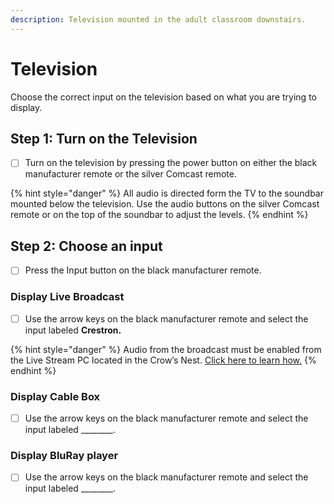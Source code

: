 ```yaml
---
description: Television mounted in the adult classroom downstairs.
---
```


# Television

Choose the correct input on the television based on what you are trying to display.

## Step 1: Turn on the Television

* [ ] Turn on the television by pressing the power button on either the black manufacturer remote or the silver Comcast remote.

{% hint style="danger" %}
All audio is directed form the TV to the soundbar mounted below the television. Use the audio buttons on the silver Comcast remote or on the top of the soundbar to adjust the levels.
{% endhint %}

## Step 2: Choose an input

* [ ] Press the Input button on the black manufacturer remote.

### Display Live Broadcast

* [ ] Use the arrow keys on the black manufacturer remote and select the input labeled **Crestron.**

{% hint style="danger" %}
Audio from the broadcast must be enabled from the Live Stream PC located in the Crow’s Nest. [Click here to learn how.](../../crows-nest/troubleshooting/audio-not-working/television.md)
{% endhint %}

### Display Cable Box

* [ ] Use the arrow keys on the black manufacturer remote and select the input labeled \_\_\_\_\_\_\_\_.

### Display BluRay player

* [ ] Use the arrow keys on the black manufacturer remote and select the input labeled \_\_\_\_\_\_\_\_.

